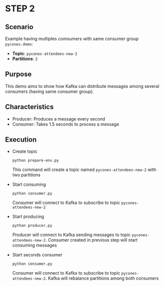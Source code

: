 # STEP 2

## Scenario

Example having multiples comsumers with same consumer group `pycones.demo`:

* **Topic**: `pycones-attendees-new-2`
* **Partitions**: `2`

## Purpose

This demo aims to show how Kafka can distribute messages among several consumers (having same consumer group).

## Characteristics

* Producer: Produces a message every second
* Consumer: Takes 1.5 seconds to process a message

## Execution

* Create topic

  ```
  python prepare-env.py
  ```

  This command will create a topic named `pycones-attendees-new-2` with two partitions

* Start consuming

  ```
  python consumer.py
  ```

  Consumer will connect to Kafka to subscribe to topic `pycones-attendees-new-2`

* Start producing

  ```
  python producer.py
  ```

  Producer will connect to Kafka sending messages to topic `pycones-attendees-new-2`. Consumer created in previous step will start consuming messages

* Start seconds consumer

  ```
  python consumer.py
  ```

  Consumer will connect to Kafka to subscribe to topic `pycones-attendees-new-2`. Kafka will rebalance partitions among both consumers